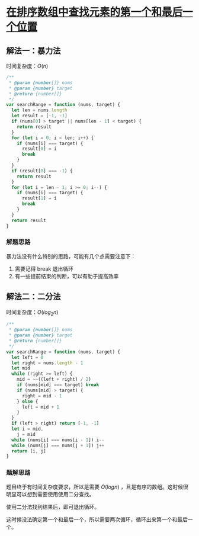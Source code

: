 # [在排序数组中查找元素的第一个和最后一个位置](https://leetcode-cn.com/problems/find-first-and-last-position-of-element-in-sorted-array/description/)

## 解法一：暴力法

时间复杂度：$O(n)$

```javascript
/**
 * @param {number[]} nums
 * @param {number} target
 * @return {number[]}
 */
var searchRange = function (nums, target) {
  let len = nums.length
  let result = [-1, -1]
  if (nums[0] > target || nums[len - 1] < target) {
    return result
  }
  for (let i = 0; i < len; i++) {
    if (nums[i] === target) {
      result[0] = i
      break
    }
  }
  if (result[0] === -1) {
    return result
  }
  for (let i = len - 1; i >= 0; i--) {
    if (nums[i] === target) {
      result[1] = i
      break
    }
  }
  return result
}
```



### 解题思路

暴力法没有什么特别的思路，可能有几个点需要注意下：

1. 需要记得 break 退出循环
2. 有一些提前结束的判断，可以有助于提高效率



## 解法二：二分法

时间复杂度：$O(log_2n)$

```javascript
/**
 * @param {number[]} nums
 * @param {number} target
 * @return {number[]}
 */
var searchRange = function (nums, target) {
  let left = 0
  let right = nums.length - 1
  let mid
  while (right >= left) {
    mid = ~~((left + right) / 2)
    if (nums[mid] === target) break
    if (nums[mid] > target) {
      right = mid - 1
    } else {
      left = mid + 1
    }
  }
  if (left > right) return [-1, -1]
  let i = mid,
    j = mid
  while (nums[i] === nums[i - 1]) i--
  while (nums[j] === nums[j + 1]) j++
  return [i, j]
}
```

### 题解思路

题目终于有时间复杂度要求，所以是需要 $O(logn)$ ，且是有序的数组。这时候很明显可以想到需要使用使用二分查找。

使用二分法找到结果后，即可退出循环。

这时候没法确定第一个和最后一个，所以需要两次循环，循环出来第一个和最后一个。



